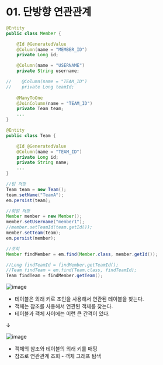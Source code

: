 # 01. 단방향 연관관계
```java
@Entity
public class Member {

    @Id @GeneratedValue
    @Column(name = "MEMBER_ID")
    private Long id;

    @Column(name = "USERNAME")
    private String username;

//    @Column(name = "TEAM_ID")
//    private Long teamId;
    
    @ManyToOne
    @JoinColumn(name = "TEAM_ID")
    private Team team;
    ...
}
```
```java
@Entity
public class Team {

    @Id @GeneratedValue
    @Column(name = "TEAM_ID")
    private Long id;
    private String name;
    ...
}
```
```java
//팀 저장
Team team = new Team();
team.setName("TeamA");
em.persist(team);

//회원 저장
Member member = new Member();
member.setUsername("member1");
//member.setTeamId(team.getId());
member.setTeam(team);
em.persist(member);

//조회
Member findMember = em.find(Member.class, member.getId());

//Long findTeamId = findMember.getTeamId();
//Team findTeam = em.find(Team.class, findTeamId);
Team findTeam = findMember.getTeam();
```
![image](https://github.com/GYUNGAEEEE/inflearn-SpringBoot-JPA/assets/158580466/de51b095-6eb5-4bd0-8415-bff2d712152a)

- 테이블은 외래 키로 조인을 사용해서 연관된 테이블을 찾는다.
- 객체는 참조를 사용해서 연관된 객체를 찾는다.
- 테이블과 객체 사이에는 이런 큰 간격이 있다.

↓

![image](https://github.com/GYUNGAEEEE/inflearn-SpringBoot-JPA/assets/158580466/f16e7d64-41de-4206-a988-08f89a855eaf)

- 객체의 참조와 테이블의 외래 키를 매핑
- 참조로 연관관계 조회 - 객체 그래프 탐색
